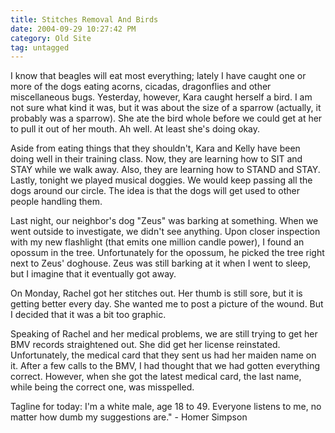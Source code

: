 ```yaml
---
title: Stitches Removal And Birds
date: 2004-09-29 10:27:42 PM
category: Old Site
tag: untagged
---
```


I know that beagles will eat most everything; lately I have caught one or more of the dogs eating acorns, cicadas, dragonflies and other miscellaneous bugs. Yesterday, however, Kara caught herself a bird. I am not sure what kind it was, but it was about the size of a sparrow (actually, it probably was a sparrow). She ate the bird whole before we could get at her to pull it out of her mouth. Ah well. At least she's doing okay.

Aside from eating things that they shouldn't, Kara and Kelly have been doing well in their training class. Now, they are learning how to SIT and STAY while we walk away. Also, they are learning how to STAND and STAY. Lastly, tonight we played musical doggies. We would keep passing all the dogs around our circle. The idea is that the dogs will get used to other people handling them.

Last night, our neighbor's dog "Zeus" was barking at something. When we went outside to investigate, we didn't see anything. Upon closer inspection with my new flashlight (that emits one million candle power), I found an opossum in the tree. Unfortunately for the opossum, he picked the tree right next to Zeus' doghouse. Zeus was still barking at it when I went to sleep, but I imagine that it eventually got away.

On Monday, Rachel got her stitches out. Her thumb is still sore, but it is getting better every day. She wanted me to post a picture of the wound. But I decided that it was a bit too graphic.

Speaking of Rachel and her medical problems, we are still trying to get her BMV records straightened out. She did get her license reinstated. Unfortunately, the medical card that they sent us had her maiden name on it. After a few calls to the BMV, I had thought that we had gotten everything correct. However, when she got the latest medical card, the last name, while being the correct one, was misspelled.

Tagline for today: I'm a white male, age 18 to 49. Everyone listens to me, no matter how dumb my suggestions are." - Homer Simpson
